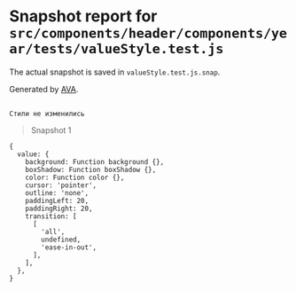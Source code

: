 # Snapshot report for `src/components/header/components/year/tests/valueStyle.test.js`

The actual snapshot is saved in `valueStyle.test.js.snap`.

Generated by [AVA](https://avajs.dev).

## 
    Стили не изменились


> Snapshot 1

    {
      value: {
        background: Function background {},
        boxShadow: Function boxShadow {},
        color: Function color {},
        cursor: 'pointer',
        outline: 'none',
        paddingLeft: 20,
        paddingRight: 20,
        transition: [
          [
            'all',
            undefined,
            'ease-in-out',
          ],
        ],
      },
    }
